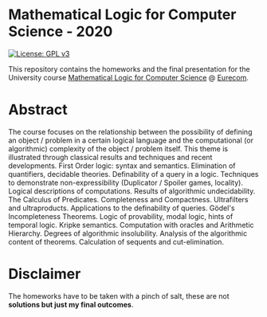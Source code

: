 # Mathematical Logic for Computer Science - 2020
[![License: GPL v3](https://img.shields.io/badge/-Sapienza%20University%20of%20Rome-red)](https://www.gnu.org/licenses/gpl-3.0)

This repository contains the homeworks and the final presentation for the University course [Mathematical Logic for Computer Science](https://gomppublic.uniroma1.it/Insegnamenti/Render.aspx?UID=a41c2b30-475a-45cf-8bb1-cffc83e33d90&CodiceInsegnamento=1047636&CodiceCurriculum=aa879c53-02b5-418b-b781-1929ea8e9658&CodiceUT=c7b57f2b-572d-4302-a10d-d72d92af1fe5) @ [Eurecom](https://www.uniroma1.it/it/pagina-strutturale/home).
# Abstract
The course focuses on the relationship between the possibility of defining an object / problem in a certain logical language and the computational (or algorithmic) complexity of the object / problem itself. This theme is illustrated through classical results and techniques and recent developments. First Order logic: syntax and semantics. Elimination of quantifiers, decidable theories. Definability of a query in a logic. Techniques to demonstrate non-expressibility (Duplicator / Spoiler games, locality). Logical descriptions of computations. Results of algorithmic undecidability. The Calculus of Predicates. Completeness and Compactness. Ultrafilters and ultraproducts. Applications to the definability of queries. Gödel's Incompleteness Theorems. Logic of provability, modal logic, hints of temporal logic. Kripke semantics. Computation with oracles and Arithmetic Hierarchy. Degrees of algorithmic insolubility. Analysis of the algorithmic content of theorems. Calculation of sequents and cut-elimination.

# Disclaimer
The homeworks have to be taken with a pinch of salt, these are not **solutions but just my final outcomes**.
